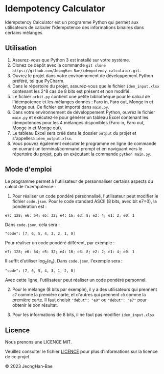
# Idempotency Calculator

Idempotency Calculator est un programme Python qui permet aux utilisateurs de calculer l'idempotence des informations binaires dans certains mélanges.

## Utilisation

1. Assurez-vous que Python 3 est installé sur votre système.
2. Clonez ce dépôt avec la commande `git clone https://github.com/JeongHan-Bae/idempotency-calculator.git`.
3. Ouvrez le projet dans votre environnement de développement Python préféré, tel que PyCharm.
4. Dans le répertoire du projet, assurez-vous que le fichier `idem_input.xlsx` contenant les 2^8 cas de 8 bits est présent et non modifié.
5. Le fichier `orbit.py` contient une petite bibliothèque pour le calcul de l'idempotence et les mélanges donnés : Faro in, Faro out, Monge in et Monge out. Ce fichier est importé dans `main.py`.
6. Dans votre environnement de développement Python, ouvrez le fichier `main.py` et exécutez-le pour générer un tableau Excel contenant les idempotences pour les 4 mélanges disponibles (Faro in, Faro out, Monge in et Monge out).
7. Le tableau Excel sera créé dans le dossier `output` du projet et s'appellera `idem_output.xlsx`.
8. Vous pouvez également exécuter le programme en ligne de commande en ouvrant un terminal/command prompt et en naviguant vers le répertoire du projet, puis en exécutant la commande `python main.py`.

## Mode d'emploi

Le programme permet à l'utilisateur de personnaliser certains aspects du calcul de l'idempotence :

1. Pour réaliser un code pondéré personnalisé, l'utilisateur peut modifier le fichier `code.json`. Pour le code standard ASCII (8 bits, avec bit e7=0), la pondération est :


`e7: 128; e6: 64; e5: 32; e4: 16; e3: 8; e2: 4; e1: 2; e0: 1`

Dans `code.json`, cela sera :

`"code": [7, 6, 5, 4, 3, 2, 1, 0]`

Pour réaliser un code pondéré différent, par exemple :

`e7: 128; e6: 64; e5: 32; e4: 16; e3: 8; e2: 2; e1: 4; e0: 1`

Il suffit d'utiliser log<sub>2</sub>(e<sub>n</sub>). Dans `code.json`, l'exemple sera : 

`"code": [7, 6, 5, 4, 3, 1, 2, 0]`

Avec cette ligne, l'utilisateur peut réaliser un code pondéré personnel.

2. Pour le mélange (8 bits par exemple), il y a des utilisateurs qui prennent `e7` comme la première carte, et d'autres qui prennent `e0` comme la première carte. Il faut choisir `"debut": "e0"` ou `"debut": "e7"` pour obtenir le bon résultat.

3. Pour les informations de 8 bits, il ne faut pas modifier `idem_input.xlsx`.

## Licence

Nous prenons une LICENCE MIT.

Veuillez consulter le fichier [LICENCE](LICENSE) pour plus d'informations sur la licence de ce projet.

© 2023 JeongHan-Bae
